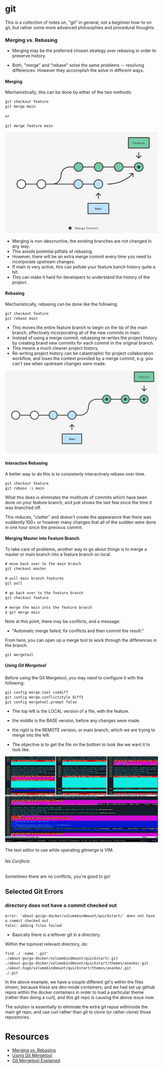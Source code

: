 # git

This is a collection of notes on, "git" in general, not a beginner how-to on git, but rather some more advanced philosophies and procedural thoughts.

### Merging vs. Rebasing

* Merging may be the preferred chosen strategy over rebasing in order to preserve history.

* Both, "merge" and "rebase" solve the same problems -- resolving differences. However they accomplish the solve in different ways.

#### Merging

Mechanistically, this can be done by either of the two methods:

```
git checkout feature
git merge main

or

git merge feature main
```
![](/img/mergecommit.png)

* Merging is non-descructive, the existing branches are not changed in any way.
* This avoids potential pitfalls of rebasing.
* However, there will be an extra merge commit every time you need to incorporate upstream changes.
* If main is very active, this can pollute your feature banch history quite a bit.
* This can make it hard for developers to understand the history of the project.

#### Rebasing

Mechanistically, rebasing can be done like the following:

```
git checkout feature
git rebase main
```

* This moves the entire feature branch to begin on the tip of the main branch, effectively incorporating all of the new commits in main.
* Instead of using a merge commit, rebassing re-writes the project history by creating brand new commits for each commit in the original branch.
* This means a much cleaner project history.
* Re-writing project history can be catastrophic for project collaboration workflow, and loses the context provided by a merge commit, e.g. you can't see when upstream changes were made.

![](/img/rebasecommit.png)

#### Interactive Rebasing

A better way to do this is to consistenly interactively rebase over time.

```
git checkout feature
git rebase -i main
```

What this does is eliminates the multitude of commits which have been done on your feature branch, and just shows the last few since the time it was branched off.

This reduces, "clutter" and doesn't create the appearance that there was suddently 100+ or however many changes that all of the sudden were done in one hour since the previous commit.

#### Merging Master into Feature Branch

To take care of problems, another way to go about things is to merge a master or main branch into a feature branch on local.

```
# move back over to the main branch
git checkout master

# pull main branch features
git pull

# go back over to the feature branch
git checkout feature

# merge the main into the feature branch
$ git merge main

```

Note at this point, there may be conflicts, and a message:

* "Automatic merge failed; fix conflicts and then commit the result."

From here, you can open up a merge tool to work through the differences in the branch.

```
git mergetool
```

##### Using Git Mergetool

Before using the Git Mergetool, you may need to configure it with the following:

```
git config merge.tool vimdiff
git config merge.conflictstyle diff3
git config mergetool.prompt false
```

* The top left is the LOCAL version of a file, with the feature.
* the middle is the BASE version, before any changes were made.
* the right is the REMOTE version, or main branch, which we are trying to merge into the left.

* The objective is to get the file on the bottom to look like we want it to look like.

![](/img/gitmergetool.png)

The text editor to use while operating gitmerge is VIM.

###### No Conflicts

Sometimes there are no conflicts, you're good to go!


## Selected Git Errors

### directory does not have a commit checked out

```
error: 'about-go/go-docker/volumebindmount/quickstart/' does not have a commit checked out
fatal: adding files failed
```
* Basically there is a leftover git in a directory.

Within the topmost relevant directory, do:

```
find ./ -name '.git'
./about-go/go-docker/volumebindmount/quickstart/.git
./about-go/go-docker/volumebindmount/quickstart/themes/ananke/.git
./about-hugo/volumebindmount/quickstart/themes/ananke/.git
./.git
```
In the above example, we have a couple different git's within the files shown, because these are dev-mode containers, and we had set up github repos within the docker containers in order to load a particular theme (rather than doing a curl), and this git repo is causing the above issue now.

The solution is essentially to eliminate the extra git repos withinside the main git repo, and use curl rather than git to clone (or rather clone) those repositories.


# Resources

* [Merging vs. Rebasing](https://www.atlassian.com/git/tutorials/merging-vs-rebasing)
* [Using Git Mergetool](https://stackoverflow.com/questions/161813/how-to-resolve-merge-conflicts-in-a-git-repository)
* [Git Mergetool Explained](https://www.youtube.com/watch?v=wxh-AOxPX_A)